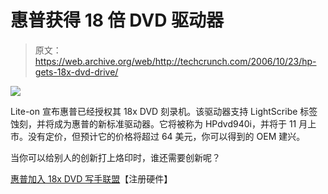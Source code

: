 # 惠普获得 18 倍 DVD 驱动器

> 原文：<https://web.archive.org/web/http://techcrunch.com/2006/10/23/hp-gets-18x-dvd-drive/>

![](img/2c6ac49097912601320285ca067ec5e6.png)

Lite-on 宣布惠普已经授权其 18x DVD 刻录机。该驱动器支持 LightScribe 标签蚀刻，并将成为惠普的新标准驱动器。它将被称为 HPdvd940i，并将于 11 月上市。没有定价，但预计它的价格将超过 64 美元，你可以得到的 OEM 建兴。

当你可以给别人的创新打上烙印时，谁还需要创新呢？

[惠普加入 18x DVD 写手联盟](https://web.archive.org/web/20210224213642/http://www.reghardware.co.uk/2006/10/23/hd_18x_dvd_writer/)【注册硬件】